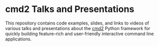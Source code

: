# cmd2 Talks and Presentations
This repository contains code examples, slides, and links to videos of various talks and 
presentations about the [cmd2](https://github.com/python-cmd2/cmd2) Python framework for 
quickly building feature-rich and user-friendly interactive command line applications.

